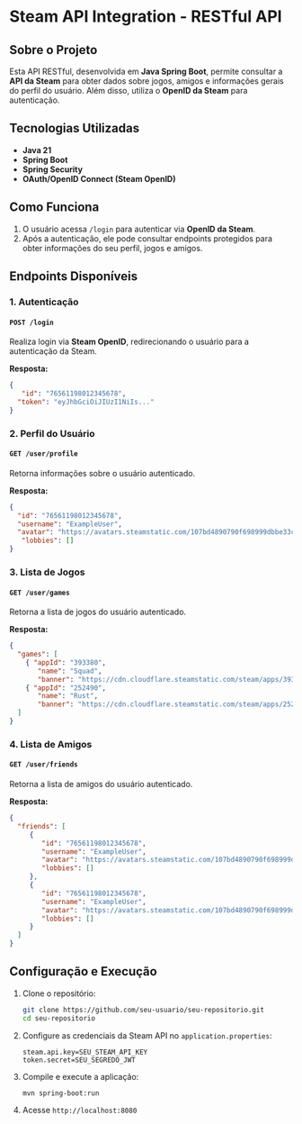 # Steam API Integration - RESTful API

## Sobre o Projeto
Esta API RESTful, desenvolvida em **Java Spring Boot**, permite consultar a **API da Steam** para obter dados sobre jogos, amigos e informações gerais do perfil do usuário. Além disso, utiliza o **OpenID da Steam** para autenticação.

## Tecnologias Utilizadas
- **Java 21**
- **Spring Boot**
- **Spring Security**
- **OAuth/OpenID Connect (Steam OpenID)**

## Como Funciona
1. O usuário acessa `/login` para autenticar via **OpenID da Steam**.
2. Após a autenticação, ele pode consultar endpoints protegidos para obter informações do seu perfil, jogos e amigos.

## Endpoints Disponíveis

### 1. Autenticação
#### `POST /login`
Realiza login via **Steam OpenID**, redirecionando o usuário para a autenticação da Steam.

**Resposta:**
```json
{
   "id": "76561198012345678",
  "token": "eyJhbGciOiJIUzI1NiIs..."
}
```

### 2. Perfil do Usuário
#### `GET /user/profile`
Retorna informações sobre o usuário autenticado.

**Resposta:**
```json
{
  "id": "76561198012345678",
  "username": "ExampleUser",
  "avatar": "https://avatars.steamstatic.com/107bd4890790f698999dbbe33c87babdd68ab8ff_full.jpg",
   "lobbies": []
}
```

### 3. Lista de Jogos
#### `GET /user/games`
Retorna a lista de jogos do usuário autenticado.

**Resposta:**
```json
{
  "games": [
    { "appId": "393380",
       "name": "Squad",
       "banner": "https://cdn.cloudflare.steamstatic.com/steam/apps/393380/header.jpg" },
    { "appId": "252490",
       "name": "Rust", 
       "banner": "https://cdn.cloudflare.steamstatic.com/steam/apps/252490/header.jpg" }
  ]
}
```

### 4. Lista de Amigos
#### `GET /user/friends`
Retorna a lista de amigos do usuário autenticado.

**Resposta:**
```json
{
  "friends": [
     {
        "id": "76561198012345678",
        "username": "ExampleUser",
        "avatar": "https://avatars.steamstatic.com/107bd4890790f698999dbbe33c87babdd68ab8ff_full.jpg",
        "lobbies": []
     },
     {
        "id": "76561198012345678",
        "username": "ExampleUser",
        "avatar": "https://avatars.steamstatic.com/107bd4890790f698999dbbe33c87babdd68ab8ff_full.jpg",
        "lobbies": []
     }
  ]
}
```

## Configuração e Execução
1. Clone o repositório:
   ```sh
   git clone https://github.com/seu-usuario/seu-repositorio.git
   cd seu-repositorio
   ```
2. Configure as credenciais da Steam API no `application.properties`:
   ```properties
   steam.api.key=SEU_STEAM_API_KEY
   token.secret=SEU_SEGREDO_JWT
   ```
3. Compile e execute a aplicação:
   ```sh
   mvn spring-boot:run
   ```
4. Acesse `http://localhost:8080`

